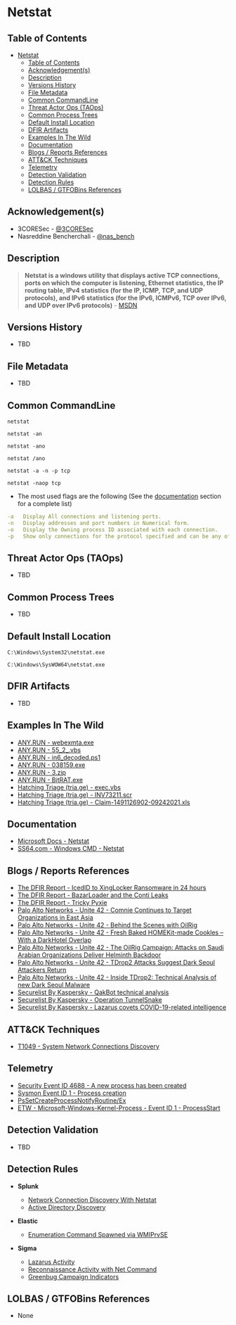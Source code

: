 # Netstat

## Table of Contents

- [Netstat](#netstat)
  - [Table of Contents](#table-of-contents)
  - [Acknowledgement(s)](#acknowledgements)
  - [Description](#description)
  - [Versions History](#versions-history)
  - [File Metadata](#file-metadata)
  - [Common CommandLine](#common-commandline)
  - [Threat Actor Ops (TAOps)](#threat-actor-ops-taops)
  - [Common Process Trees](#common-process-trees)
  - [Default Install Location](#default-install-location)
  - [DFIR Artifacts](#dfir-artifacts)
  - [Examples In The Wild](#examples-in-the-wild)
  - [Documentation](#documentation)
  - [Blogs / Reports References](#blogs--reports-references)
  - [ATT&CK Techniques](#attck-techniques)
  - [Telemetry](#telemetry)
  - [Detection Validation](#detection-validation)
  - [Detection Rules](#detection-rules)
  - [LOLBAS / GTFOBins References](#lolbas--gtfobins-references)

## Acknowledgement(s)

- 3CORESec - [@3CORESec](https://twitter.com/3CORESec)
- Nasreddine Bencherchali - [@nas_bench](https://twitter.com/nas_bench)

## Description

> **Netstat is a windows utility that displays active TCP connections, ports on which the computer is listening, Ethernet statistics, the IP routing table, IPv4 statistics (for the IP, ICMP, TCP, and UDP protocols), and IPv6 statistics (for the IPv6, ICMPv6, TCP over IPv6, and UDP over IPv6 protocols)** - [MSDN](https://docs.microsoft.com/en-us/windows-server/administration/windows-commands/netstat)

## Versions History

- TBD

## File Metadata

- TBD

## Common CommandLine

```batch
netstat

netstat -an

netstat -ano

netstat /ano

netstat -a -n -p tcp

netstat -naop tcp
```

- The most used flags are the following (See the [documentation](#documentation) section for a complete list)

```yaml
-a   Display All connections and listening ports.
-n   Display addresses and port numbers in Numerical form.
-o   Display the Owning process ID associated with each connection.
-p   Show only connections for the protocol specified and can be any of "TCP", "UDP", "TCPv6" or "UDPv6".
```

## Threat Actor Ops (TAOps)

- TBD

## Common Process Trees

- TBD

## Default Install Location

```batch
C:\Windows\System32\netstat.exe

C:\Windows\SysWOW64\netstat.exe
```

## DFIR Artifacts

- TBD

## Examples In The Wild

- [ANY.RUN - webexmta.exe](https://app.any.run/tasks/0f35f119-c3a8-474d-9aad-65a35fd6e080/)
- [ANY.RUN - 55_2_.vbs](https://app.any.run/tasks/b696fb48-1378-46c0-8d11-c0e5302646ba/)
- [ANY.RUN - in6_decoded.ps1](https://app.any.run/tasks/5e81dd12-9350-4491-ba71-3950f212aa5a/)
- [ANY.RUN - 038159.exe](https://app.any.run/tasks/850475b7-74fc-4465-aad4-07fc0d9bf102/)
- [ANY.RUN - 3.zip](https://app.any.run/tasks/06ba9da5-9b10-4f61-9185-452fb0b1b2c2/)
- [ANY.RUN - BitRAT.exe](https://app.any.run/tasks/f5400d3b-874b-4f1f-8918-0b0d3021f8ca/)
- [Hatching Triage (tria.ge) - exec.vbs](https://tria.ge/201204-m5yxtltppj/behavioral2)
- [Hatching Triage (tria.ge) - INV73211.scr](https://tria.ge/210512-hb14qepm8e/behavioral1)
- [Hatching Triage (tria.ge) - Claim-1491126902-09242021.xls](https://tria.ge/210924-v23fcshdg8/behavioral1)

## Documentation

- [Microsoft Docs - Netstat](https://docs.microsoft.com/en-us/windows-server/administration/windows-commands/netstat)
- [SS64.com - Windows CMD - Netstat](https://ss64.com/nt/netstat.html)

## Blogs / Reports References

- [The DFIR Report - IcedID to XingLocker Ransomware in 24 hours](https://thedfirreport.com/2021/10/18/icedid-to-xinglocker-ransomware-in-24-hours/)
- [The DFIR Report - BazarLoader and the Conti Leaks](https://thedfirreport.com/2021/10/04/bazarloader-and-the-conti-leaks/)
- [The DFIR Report - Tricky Pyxie](https://thedfirreport.com/2020/04/30/tricky-pyxie/)
- [Palo Alto Networks - Unite 42 - Comnie Continues to Target Organizations in East Asia](https://unit42.paloaltonetworks.com/unit42-comnie-continues-target-organizations-east-asia/)
- [Palo Alto Networks - Unite 42 - Behind the Scenes with OilRig](https://unit42.paloaltonetworks.com/behind-the-scenes-with-oilrig/)
- [Palo Alto Networks - Unite 42 - Fresh Baked HOMEKit-made Cookles – With a DarkHotel Overlap](https://unit42.paloaltonetworks.com/unit42-fresh-baked-homekit-made-cookles-with-a-darkhotel-overlap/)
- [Palo Alto Networks - Unite 42 - The OilRig Campaign: Attacks on Saudi Arabian Organizations Deliver Helminth Backdoor](https://unit42.paloaltonetworks.com/the-oilrig-campaign-attacks-on-saudi-arabian-organizations-deliver-helminth-backdoor/)
- [Palo Alto Networks - Unite 42 - TDrop2 Attacks Suggest Dark Seoul Attackers Return](https://unit42.paloaltonetworks.com/tdrop2-attacks-suggest-dark-seoul-attackers-return/)
- [Palo Alto Networks - Unite 42 - Inside TDrop2: Technical Analysis of new Dark Seoul Malware](https://unit42.paloaltonetworks.com/inside-tdrop2-technical-analysis-of-new-dark-seoul-malware/)
- [Securelist By Kaspersky - QakBot technical analysis](https://securelist.com/qakbot-technical-analysis/103931/)
- [Securelist By Kaspersky - Operation TunnelSnake](https://securelist.com/operation-tunnelsnake-and-moriya-rootkit/101831/)
- [Securelist By Kaspersky - Lazarus covets COVID-19-related intelligence](https://securelist.com/lazarus-covets-covid-19-related-intelligence/99906/)

## ATT&CK Techniques

- [T1049 - System Network Connections Discovery](https://attack.mitre.org/techniques/T1049)

## Telemetry

- [Security Event ID 4688 - A new process has been created](https://www.ultimatewindowssecurity.com/securitylog/encyclopedia/event.aspx?eventID=4688)
- [Sysmon Event ID 1 - Process creation](https://www.ultimatewindowssecurity.com/securitylog/encyclopedia/event.aspx?eventid=90001)
- [PsSetCreateProcessNotifyRoutine/Ex](https://docs.microsoft.com/en-us/windows-hardware/drivers/ddi/ntddk/nf-ntddk-pssetcreateprocessnotifyroutineex)
- [ETW - Microsoft-Windows-Kernel-Process - Event ID 1 - ProcessStart](https://github.com/nasbench/EVTX-ETW-Resources)

## Detection Validation

- TBD

## Detection Rules

- **Splunk**
  - [Network Connection Discovery With Netstat](https://research.splunk.com/endpoint/network_connection_discovery_with_netstat/)
  - [Active Directory Discovery](https://research.splunk.com/stories/active_directory_discovery/)

- **Elastic**
  - [Enumeration Command Spawned via WMIPrvSE](https://github.com/elastic/detection-rules/blob/main/rules/windows/execution_enumeration_via_wmiprvse.toml)

- **Sigma**
  - [Lazarus Activity](https://github.com/SigmaHQ/sigma/blob/master/rules/windows/process_creation/win_apt_lazarus_activity_dec20.yml)
  - [Reconnaissance Activity with Net Command](https://github.com/SigmaHQ/sigma/blob/master/rules/windows/process_creation/win_susp_commands_recon_activity.yml)
  - [Greenbug Campaign Indicators](https://github.com/SigmaHQ/sigma/blob/master/rules/windows/process_creation/win_apt_greenbug_may20.yml)

## LOLBAS / GTFOBins References

- None
